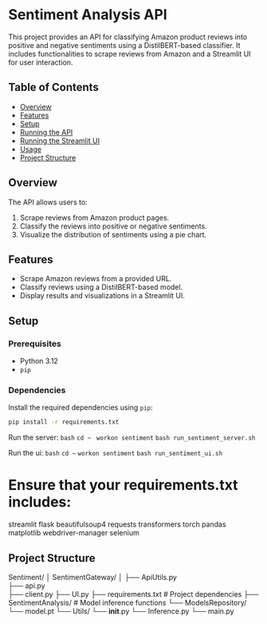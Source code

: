 # Sentiment Analysis API

This project provides an API for classifying Amazon product reviews into positive and negative sentiments using a DistilBERT-based classifier. It includes functionalities to scrape reviews from Amazon and a Streamlit UI for user interaction.

## Table of Contents

- [Overview](#overview)
- [Features](#features)
- [Setup](#setup)
- [Running the API](#running-the-api)
- [Running the Streamlit UI](#running-the-streamlit-ui)
- [Usage](#usage)
- [Project Structure](#project-structure)

## Overview

The API allows users to:
1. Scrape reviews from Amazon product pages.
2. Classify the reviews into positive or negative sentiments.
3. Visualize the distribution of sentiments using a pie chart.

## Features

- Scrape Amazon reviews from a provided URL.
- Classify reviews using a DistilBERT-based model.
- Display results and visualizations in a Streamlit UI.

## Setup

### Prerequisites

- Python 3.12
- `pip` 

### Dependencies

Install the required dependencies using `pip`:

```bash
pip install -r requirements.txt
```

Run the server:
```bash```
```cd ~ ``` 
```workon sentiment```
```bash run_sentiment_server.sh ```

Run the ui:
```bash```
```cd ~```
```workon sentiment```
```bash run_sentiment_ui.sh ```

# Ensure that your requirements.txt includes:

streamlit
flask
beautifulsoup4
requests
transformers
torch
pandas
matplotlib
webdriver-manager
selenium

## Project Structure

Sentiment/
│
SentimentGateway/
│
├── ApiUtils.py                      
├── api.py    
├── client.py
├── UI.py
├── requirements.txt                 # Project dependencies
├── SentimentAnalysis/           # Model inference functions
    └── ModelsRepository/
        └── model.pt
    └── Utils/
    └── __init__.py
    └── Inference.py
    └── main.py